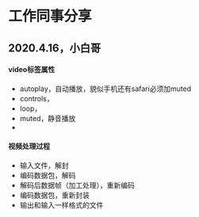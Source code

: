 <!--
 * @Author: 27
 * @LastEditors: 27
 * @Date: 2020-04-16 17:53:49
 * @LastEditTime: 2020-04-16 18:06:33
 * @FilePath: /self-article/content/work_record/work_share.md
 * @description: type some description
 -->
# 工作同事分享

## 2020.4.16，小白哥

#### video标签属性
- autoplay，自动播放，貌似手机还有safari必须加muted
- controls，
- loop，
- muted，静音播放
- 

#### 视频处理过程
- 输入文件，解封
- 编码数据包，解码
- 解码后数据帧（加工处理），重新编码
- 编码数据包，重新封装
- 输出和输入一样格式的文件

